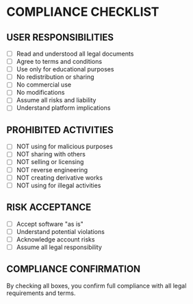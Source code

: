 # COMPLIANCE CHECKLIST

## USER RESPONSIBILITIES
- [ ] Read and understood all legal documents
- [ ] Agree to terms and conditions  
- [ ] Use only for educational purposes
- [ ] No redistribution or sharing
- [ ] No commercial use
- [ ] No modifications
- [ ] Assume all risks and liability
- [ ] Understand platform implications

## PROHIBITED ACTIVITIES
- [ ] NOT using for malicious purposes
- [ ] NOT sharing with others
- [ ] NOT selling or licensing
- [ ] NOT reverse engineering
- [ ] NOT creating derivative works
- [ ] NOT using for illegal activities

## RISK ACCEPTANCE
- [ ] Accept software "as is"
- [ ] Understand potential violations
- [ ] Acknowledge account risks
- [ ] Assume all legal responsibility

## COMPLIANCE CONFIRMATION
By checking all boxes, you confirm full compliance 
with all legal requirements and terms.
